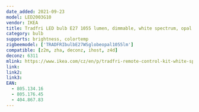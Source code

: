 ```yaml
---
date_added: 2021-09-23
model: LED2003G10
vendor: IKEA
title: Tradfri LED bulb E27 1055 lumen, dimmable, white spectrum, opal white
category: bulb
supports: brightness, colortemp
zigbeemodel: ['TRADFRIbulbE27WSglobeopal1055lm']
compatible: [z2m, zha, deconz, ihost, z4d]
deconz: 6311
mlink: https://www.ikea.com/cz/en/p/tradfri-remote-control-kit-white-spectrum-80513416/
link: 
link2: 
link3: 
EAN: 
  - 805.134.16
  - 805.176.45
  - 404.867.83
---
```

